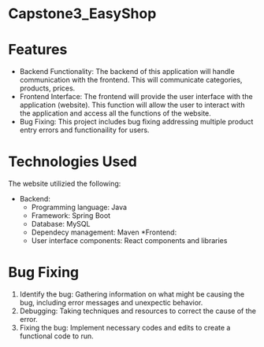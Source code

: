 # Capstone3_EasyShop
# Features
* Backend Functionality: The backend of this application will handle communication with the frontend. This will communicate categories, products, prices. 
* Frontend Interface: The frontend will provide the user interface with the application (website). This function will allow the user to interact with the application and access all the functions of the website. 
* Bug Fixing: This project includes bug fixing addressing multiple product entry errors and functionaility for users. 
# Technologies Used
The website utilizied the following: 
* Backend:
    * Programming language: Java
    * Framework: Spring Boot
    * Database: MySQL
    * Dependecy management: Maven 
*Frontend:
    * User interface components: React components and libraries
 
# Bug Fixing

1. Identify the bug: Gathering information on what might be causing the bug, including error messages and unexpectic behavior.
2. Debugging: Taking techniques and resources to correct the cause of the error.
3. Fixing the bug: Implement necessary codes and edits to create a functional code to run.


   
